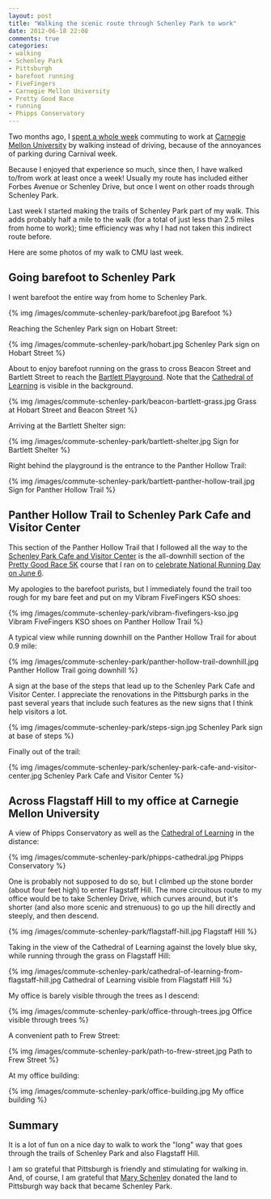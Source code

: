 ```yaml
---
layout: post
title: "Walking the scenic route through Schenley Park to work"
date: 2012-06-18 22:08
comments: true
categories: 
- walking
- Schenley Park
- Pittsburgh
- barefoot running
- FiveFingers
- Carnegie Mellon University
- Pretty Good Race
- running
- Phipps Conservatory
---
```

Two months ago, I [spent a whole week](/blog/2012/04/16/one-week-of-commuting-on-foot-because-of-cmu-carnival/) commuting to work at [Carnegie Mellon University](http://www.cmu.edu/) by walking instead of driving, because of the annoyances of parking during Carnival week.

Because I enjoyed that experience so much, since then, I have walked to/from work at least once a week! Usually my route has included either Forbes Avenue or Schenley Drive, but once I went on other roads through Schenley Park.

Last week I started making the trails of Schenley Park part of my walk. This adds probably half a mile to the walk (for a total of just less than 2.5 miles from home to work); time efficiency was why I had not taken this indirect route before.

Here are some photos of my walk to CMU last week.

<!--more-->

## Going barefoot to Schenley Park

I went barefoot the entire way from home to Schenley Park.

{% img /images/commute-schenley-park/barefoot.jpg Barefoot %}

Reaching the Schenley Park sign on Hobart Street:

{% img /images/commute-schenley-park/hobart.jpg Schenley Park sign on Hobart Street %}

About to enjoy barefoot running on the grass to cross Beacon Street and Bartlett Street to reach the [Bartlett Playground](http://www.examiner.com/article/schenley-park-bartlett-street-playground). Note that the [Cathedral of Learning](http://www.tour.pitt.edu/tour-080.html) is visible in the background.

{% img /images/commute-schenley-park/beacon-bartlett-grass.jpg Grass at Hobart Street and Beacon Street %}

Arriving at the Bartlett Shelter sign:

{% img /images/commute-schenley-park/bartlett-shelter.jpg Sign for Bartlett Shelter %}

Right behind the playground is the entrance to the Panther Hollow Trail:

{% img /images/commute-schenley-park/bartlett-panther-hollow-trail.jpg Sign for Panther Hollow Trail %}

## Panther Hollow Trail to Schenley Park Cafe and Visitor Center

This section of the Panther Hollow Trail that I followed all the way to the [Schenley Park Cafe and Visitor Center](http://www.pittsburghparks.org/schenleyparkcafe) is the all-downhill section of the [Pretty Good Race 5K](http://www.cs.cmu.edu/~kalp/PGR/) course that I ran on to [celebrate National Running Day on June 6](/blog/2012/06/06/i-celebrated-national-running-day-in-schenley-park-remembering-how-i-began-to-run-13-year-ago/).

My apologies to the barefoot purists, but I immediately found the trail too rough for my bare feet and put on my Vibram FiveFingers KSO shoes:

{% img /images/commute-schenley-park/vibram-fivefingers-kso.jpg Vibram FiveFingers KSO shoes on Panther Hollow Trail %}

A typical view while running downhill on the Panther Hollow Trail for about 0.9 mile:

{% img /images/commute-schenley-park/panther-hollow-trail-downhill.jpg Panther Hollow Trail going downhill %}

A sign at the base of the steps that lead up to the Schenley Park Cafe and Visitor Center. I appreciate the renovations in the Pittsburgh parks in the past several years that include such features as the new signs that I think help visitors a lot.

{% img /images/commute-schenley-park/steps-sign.jpg Schenley Park sign at base of steps %}

Finally out of the trail:

{% img /images/commute-schenley-park/schenley-park-cafe-and-visitor-center.jpg Schenley Park Cafe and Visitor Center %}

## Across Flagstaff Hill to my office at Carnegie Mellon University

A view of Phipps Conservatory as well as the [Cathedral of Learning](http://www.tour.pitt.edu/tour-080.html) in the distance:

{% img /images/commute-schenley-park/phipps-cathedral.jpg Phipps Conservatory %}

One is probably not supposed to do so, but I climbed up the stone border (about four feet high) to enter Flagstaff Hill. The more circuitous route to my office would be to take Schenley Drive, which curves around, but it's shorter (and also more scenic and strenuous) to go up the hill directly and steeply, and then descend.

{% img /images/commute-schenley-park/flagstaff-hill.jpg Flagstaff Hill %}

Taking in the view of the Cathedral of Learning against the lovely blue sky, while running through the grass on Flagstaff Hill:

{% img /images/commute-schenley-park/cathedral-of-learning-from-flagstaff-hill.jpg Cathedral of Learning visible from Flagstaff Hill %}

My office is barely visible through the trees as I descend:

{% img /images/commute-schenley-park/office-through-trees.jpg Office visible through trees %}

A convenient path to Frew Street:

{% img /images/commute-schenley-park/path-to-frew-street.jpg Path to Frew Street %}

At my office building:

{% img /images/commute-schenley-park/office-building.jpg My office building %}

## Summary

It is a lot of fun on a nice day to walk to work the "long" way that goes through the trails of Schenley Park and also Flagstaff Hill.

I am so grateful that Pittsburgh is friendly and stimulating for walking in. And, of course, I am grateful that [Mary Schenley](http://en.wikipedia.org/wiki/Mary_Schenley) donated the land to Pittsburgh way back that became Schenley Park.
